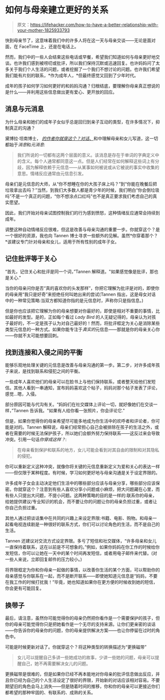 # 如何与母亲建立更好的关系

> 原文：<https://lifehacker.com/how-to-have-a-better-relationship-with-your-mother-1825933793>

快到母亲节了，这意味着我们中的许多人将在这一天与母亲交谈——无论是面对面，在 FaceTime 上，还是在电话上。



然而，我们中的一些人会结束这些电话或早餐，希望我们知道如何与母亲更好地交谈。也许我们感到被唠叨或批评，所以我们保持沉默或迅速回复。也许妈妈问了太多关于我们个人生活的问题，或者挖掘了一个我们不想讨论的问题。也许我们希望我们能有片刻的联系，*作为成年人，*但最终感觉又回到了少年时代。

成年的孩子如何学习如何更好的和妈妈沟通？归根结底，要理解你母亲真正想说的是什么——并利用这些信息做出更有爱心、更开放的回应。

## 消息与元消息

为什么母亲和她们的成年子女似乎总是回归到亲子互动的类型，在许多情况下，抑制真正的沟通？

黛博拉·坦南博士， [*的作者你就穿这个？对话*、](https://www.amazon.com/Youre-Wearing-That-Understanding-Conversation/dp/081297266X/?asc_campaign=InlineText&asc_refurl=https://lifehacker.com/how-to-have-a-better-relationship-with-your-mother-1825933793&asc_source=&tag=kinjalifehackerlink-20)和中理解母亲和女儿写道，这一切都始于*消息*和*元消息*:

> 我们所说的一切都有这两个层面的意义。该消息是存在于单词的字典定义中的含义。每个人通常都同意这一点。但是人们经常在如何解释这些词上有分歧，因为解释依赖于元信息——从某事如何被说或从它被说的事实中收集的意思。情绪反应通常由元信息引发。

母亲们是元信息的大师，从“你不想睡在你的大孩子床上吗？”到“你能在晚餐后把垃圾拿出去吗？”当然，到我们大多数人都是青少年的时候，我们明白“你会倒垃圾吗”不是一个真正的问题，“你不想涂点口红吗”也不是真正要求我们考虑自己的真实愿望。

因此，我们开始对母亲试图控制我们的行为感到愤怒，这种情绪反应通常会持续到成年。

调整这种自动情绪反应很难，但这是改善与母亲沟通的重要一步。你就穿这个？是一个很好的资源，我也向 Tannen 博士寻求一些额外的见解。虽然*你穿着那个？*该建议专门针对母亲和女儿，适用于所有性别的成年子女。

## 记住批评等于关心

“首先，记住关心和批评是同一个词，”Tannen 解释道。"如果感觉像是批评，那也是关心."

当你的母亲问你是否“真的喜欢你的头发那样”，你把它理解为批评是对的，即使你的母亲用“我只是好奇”来拒绝任何叫她出来的尝试(Tannen 指出，这是母女对话中的一种常见策略:当双方都知道你指的是元信息时，声称你只是指信息。)

但是你也应该把它理解为你的母亲想要对你最好的，即使是相对不重要的事情，比如最好的发型。是的，正如每个看过 *Lady Bird* 的人无疑记得的，母亲认为对孩子最好的，不一定是孩子认为对自己最好的！然而，将批评框定为关心是消除某些类型元信息的一种方式。如果你能专注于*真实的*元信息——那就是你的母亲关心你——你就不太可能想要回刺。

## 找到连接和入侵之间的平衡

能够乐观地处理关键的元信息是改善与母亲沟通的第一步。第二步，对许多成年孩子来说，是找到联系和侵犯之间的平衡。

一些成年人喜欢他们的母亲可以在脸书上与他们保持联系，或者整天给他们发短信。其他人看到一串通知，宣布妈妈喜欢这个帖子，妈妈对那个帖子发表了评论，感觉...嗯，入侵。

部分原因可能与代沟有关。“妈妈们在社交媒体上评论一切，就好像她们在交谈一样，”Tannen 告诉我。"如果有人给你看一张照片，你会评论它."

但是，如果你觉得你的母亲希望尽可能多地成为你生活中的欢呼者和评论者，你可能是对的。Tannen 解释说，母亲们经常担心自己会被排除在孩子的生活之外，或者在需要的时候无法保护孩子，所以她们会额外努力保持联系——这反过来会导致冲突。引用一句话*你穿成这样？*:

> 在母亲看到保护和联系的地方，女儿可能会看到对其自由的限制和对其隐私的侵犯。

你可以重新定义这种冲突，就像你将关键的元信息重新定义为爱和关心的表达一样——但仅限于某种程度。有时候，学习如何更好地与母亲沟通是关于设定界限的。

许多成年子女会主动决定他们生活中的哪些部分应该与母亲分享，哪些部分应该保密。你就穿这个？注意到有些人喜欢分享小问题或小麻烦，把大问题藏在心里，而有些人只提出大问题，不提小问题。这两种策略的目的是一样的:联系你的母亲，给她提供建议/专业知识的机会，而不要让你的问题让你的母亲负担过重，或者让你自己负担过重。

其他人通过把谈话集中在共同的兴趣上来设定界限:书籍、电影、购物。和母亲一起看电视连续剧是一种很好的联系方式，你们可以讨论角色的生活，而不是自己的生活。

Tannen 还建议对交流方式设定界限。多亏了短信和社交媒体，“许多母亲和女儿一直保持着联系，这在以前是不可想象的。”例如，如果你妈妈在你工作的时候给你发短信，你可以让她在一天中的某个时间再发短信，或者用电子邮件来代替。(对一些人来说，立即回复邮件的压力较小。)

将界限框定为你和你母亲一起做的事情，以改善你生活的某个方面，可以帮助你的母亲感觉与你联系在一起，而不是断开联系——即使她知道元信息是“妈妈，不要在我工作的时候打扰我！”毕竟，她也知道如果你在更方便的时候收到她的短信，你会更有可能回复。

## 换带子

最后，请注意，虽然你可能觉得你的母亲仍然把你看作是一个需要保护的孩子，但你的母亲可能觉得你只是把她看作是一个无尽的支持来源。让你们更亲密的谈话——你告诉你的母亲你的问题，你的母亲提供解决方案——也让你停留在过时的角色中。

可能是时候更新对话了。你就穿这个？将这种类型的转换描述为“更换磁带”

> 女儿可以提醒自己多讲一些她成功的故事，少讲一些她的问题，母亲可以提醒自己，她不再需要解决女儿的问题。

更换磁带是很难的，但是如果你已经不再本能地对你母亲的批评信息做出反应，并且你已经为自己的个人生活设定了很好的界限，开始新的对话应该相对容易。不要期望旧的角色会马上消失——但是随着时间的推移，你和你的母亲可以更接近你们都希望的那种牢固的、有联系的、成熟的关系。
